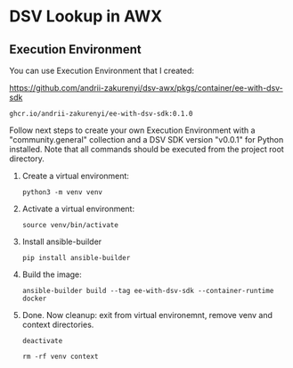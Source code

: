 # DSV Lookup in AWX

## Execution Environment

You can use Execution Environment that I created:

https://github.com/andrii-zakurenyi/dsv-awx/pkgs/container/ee-with-dsv-sdk

```
ghcr.io/andrii-zakurenyi/ee-with-dsv-sdk:0.1.0
```

Follow next steps to create your own Execution Environment with a "community.general"
collection and a DSV SDK version "v0.0.1" for Python installed. Note that all commands
should be executed from the project root directory.

1. Create a virtual environment:

    ```
    python3 -m venv venv
    ```

2. Activate a virtual environment:

    ```
    source venv/bin/activate
    ```

3. Install ansible-builder

    ```
    pip install ansible-builder
    ```

4. Build the image:

    ```
    ansible-builder build --tag ee-with-dsv-sdk --container-runtime docker
    ```

5. Done. Now cleanup: exit from virtual environemnt, remove venv and context directories.

    ```
    deactivate
    ```

    ```
    rm -rf venv context
    ```
